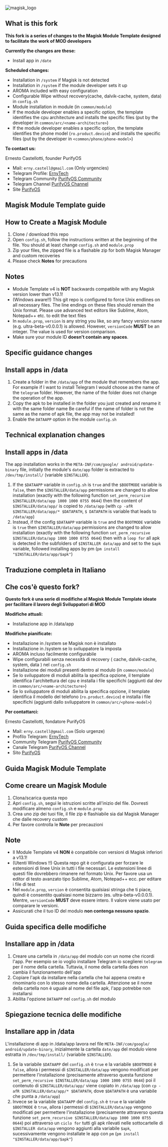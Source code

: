 ![magisk_logo](http://i.imgur.com/jQu17Mp.png%29)

## **What is this fork**
**This fork is a series of changes to the Magisk Module Template designed to facilitate the work of MOD developers**

**Currently the changes are these:**

 - Install app in `/date`

**Scheduled changes:**

 - Installation in `/system` if Magisk is not detected
 - Installation in `/system` if the module developer sets it up
 - AROMA included with easy configuration
 - Configurable Wipe without recovery(cache, dalvik-cache, system, data) in `config.sh`
 - Module installation in module (in `common/module`)
 - If the module developer enables a specific option, the template identifies the cpu architecture and installs the specific files (put by the developer in `common/arc/<name-architecture>`)
 - If the module developer enables a specific option, the template identifies the phone model (`ro.product.device`) and installs the specific files (put by the developer in `<common/phone/phone-model>`)
 
 **To contact us:**
 
 Ernesto Castellotti, founder PurifyOS
  - Mail: `erny.castell@gmail.com` (Only urgencies)
  - Telegram Profile: [ErnyTech](t.me/ErnyTech)
  - Telegram Community [PurifyOS Community](https://goo.gl/oNNwwm)
  - Telegram Channel [PurifyOS Channel](https://t.me/purifychannel)
  - Site [PurifyOS](htttp://www.purifyos.it)
  
## **Magisk Module Template guide** ##

## How to Create a Magisk Module
1. Clone / download this repo
2. Open `config.sh`, follow the instructions written at the beginning of the file. You should at least change `config.sh` and `module.prop`
3. Zip your files, the zipped file is a flashable zip for both Magisk Manager and custom recoveries
4. Please check **Notes** for precautions

## Notes
- Module Template v4 is **NOT** backwards compatibile with any Magisk version lower than v13.1!
- (Windows aware!!) This git repo is configured to force Unix endlines on all necessary files. The line endings on these files should remain the Unix format. Please use advanced text editors like Sublime, Atom, Notepad++ etc. to edit the text files
- In `module.prop`, `version` is any string you like, so any fancy version name (e.g. ultra-beta-v0.0.0.1) is allowed. However, `versionCode` **MUST** be an integer. The value is used for version comparison.
- Make sure your module ID **doesn't contain any spaces**.
## **Specific guidance changes** ##

## Install apps in /data

 1. Create a folder in the `/data/app` of the module that remembers the app.
For example if I want to install Telegram I would choose as the name of the `telegram` folder.
However, the name of the folder does not change the operation of the app.
 2. Copy the apk to be installed in the folder you just created and rename it with the same folder name
Be careful if the name of folder is not the same as the name of apk file, the app may not be installed!
 3. Enable the `DATAAPP` option in the module `config.sh`

## **Technical explanation changes** ##

## Install apps in /data ##
The app  installation works in the `META-INF/com/google/ android/update-binary` file, initially the module's `date/app` folder is extracted to  `/dev/tmp/install/` (variable `$INSTALLER`).

 1. If the `$DATAAPP` variable in `config.sh` is `true` and the `$BOOTMODE` variable is `false`, then the `$INSTALLER/data/app` permissions are changed to allow installation (exactly with the following function `set_perm_recursive $INSTALLER/data/app 1000 1000 0755 0644`) then the content of `$INSTALLER/data/app/` is copied to `/data/app` (with `cp -afR $INSTALLER/data/app/* $DATAPATH`, `$ DATAPATH` is variable that leads to `/data/app`)
 2. Instead, if the config `$DATAAPP` variable is `true` and the `BOOTMODE` variable is `true` then `$INSTALLER/data/app` permissions are changed to allow installation (exactly with the following function `set_perm_recursive $INSTALLER/data/app 1000 1000 0755 0644`) then with a `loop for` all  apk is detected in the subfolders of `$INSTALLER data/app` and set to the `$apk` variable, followed installing apps by pm (`pm install "$INSTALLER/data/app/$apk"`)


## **Traduzione completa in Italiano** ##

## **Che cos'è questo fork?** ##
**Questo fork è una serie di modifiche al Magisk Module Template ideate per facilitare il lavoro degli Sviluppatori di MOD**

**Modifiche attuali:**

 - Installazione app in /data/app
 
 **Modifiche pianificate:**
 - Installazione in /system se Magisk non è installato 
 - Installazione in /system se lo sviluppatore la imposta
 - AROMA incluso facilmente configurabile
 - Wipe configurabili senza necessità di recovery ( cache, dalvik-cache, system, data ) nel `config.sh`
 - Installazione dei moduli presenti dentro al modulo (in `common/module`)
 - Se lo sviluppatore di moduli abilita la specifica opzione, il template identifica l'architettura del cpu e installa i file specifichi (aggiunti dal dev in `common/arc/<name-architecture>`)
 - Se lo sviluppatore di moduli abilita la specifica opzione, il template identifica il modello del telefono (`ro.product.device`) e installa i file specifichi (aggiunti dallo sviluppatore in `common/arc/<phone-model>`)
 
 **Per contattarci:**
 
 Ernesto Castellotti, fondatore PurifyOS
  - Mail: `erny.castell@gmail.com` (Solo urgenze)
  - Profilo Telegram: [ErnyTech](t.me/ErnyTech)
  - Community Telegram [PurifyOS Community](https://goo.gl/oNNwwm)
  - Canale Telegram [PurifyOS Channel](https://t.me/purifychannel)
  - Sito [PurifyOS](htttp://www.purifyos.it)
  
## **Guida Magisk Module Template** ##

## Come creare un  Magisk Module
1. Clona/scarica questa repo
2. Apri  `config.sh`, segui le istruzioni scritte all'inizio del file. Dovresti modificare almeno `config.sh` e `module.prop`
3. Crea uno zip dei tuoi file, il file zip è flashiabile sia dal Magisk Manager che dalle recovery custom
4. Per favore controlla le **Note** per precauzioni
## Note
- Il Module Template v4 **NON** è conpatibile con versioni di Magisk inferiori a v13.1!
- (Utenti Windows !!) Questa repo git è configurata per forzare le estensioni di linee Unix in tutti i file necessari. Le estensioni linee di questi file dovrebbero rimanere nel formato Unix. Per favore usa un editor di testo avanzato tipo Sublime, Atom, Notepad++ ecc. per editare i file di test
- Nel `module.prop`, `version` è consentita qualsiasi stringa che ti piace, quindi è consentito qualsiasi nome bizzarro (es. ultra-beta-v0.0.0.1). Mentre, `versionCode` **MUST** deve essere intero. Il valore viene usato per comparare le versioni.
- Assicurati che il tuo ID del modulo **non contenga nessuno spazio**.
## **Guida specifica delle modifiche** ##

## Installare app in /data

 1. Creare una cartella in `/data/app` del modulo con un nome che ricordi l'app.
Per esempio se io voglio installare Telegram io sceglierei `telegram`  per il nome della cartella.
Tuttavia, il nome della cartella does non cambia il funzionamento dell'app
 2. Copiare l'apk da installare nella cartella che hai appena creato e rinominarlo con lo stesso nome della cartella.
Attenzione se il nome della cartella non è uguale al nome del file apk, l'app potrebbe non installarsi
 3. Abilita l'opzione `DATAAPP` nel `config.sh` del modulo
 
## **Spiegazione tecnica delle modifiche** ##

## Installare app in /data ##
L'installazione di app in /data/app lavora nel file  `META-INF/com/google/ android/update-binary`, inizialmente la cartella `date/app` del modulo viene estratta in  `/dev/tmp/install/` (variabile `$INSTALLER`).

 1. Se la variabile `$DATAAPP` del `config.sh` è `true` e la variabile `$BOOTMODE` è `false`, allora i permessi di `$INSTALLER/data/app`  vengono modificati per permettere l'installazione (precisamente attraverso questa funzione `set_perm_recursive $INSTALLER/data/app 1000 1000 0755 0644`) poi il contenuto di `$INSTALLER/data/app/` viene copiato in `/data/app` (con `cp -afR $INSTALLER/data/app/* $DATAPATH`, dove `$DATAPATH` è una variabile che punta a `/data/app`)
 2. Invece se la variabile `$DATAAPP` del `config.sh` è `true` e la variabile `$BOOTMODE` è `true`, allora i permessi di `$INSTALLER/data/app`  vengono modificati per permettere l'installazione (precisamente attraverso questa funzione `set_perm_recursive $INSTALLER/data/app 1000 1000 0755 0644`) poi attraverso un `ciclo for` tutti gli apk rilevati nelle sottocartelle di `$INSTALLER data/app` vengono aggiunti alla variabile `$apk`, sucessivamente vengono installate le app con `pm` (`pm install "$INSTALLER/data/app/$apk"`)
